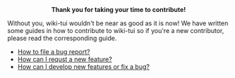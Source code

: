 <center>
<b>
Thank you for taking your time to contribute!
</b>
</center>

Without you, wiki-tui wouldn't be near as good as it is now! We have written some guides in how to contribute
to wiki-tui so if you're a new contributor, please read the corresponding guide. 

- [How to file a bug report?](./bug-report.md)
- [How can I requst a new feature?](./feature-request.md)
- [How can I develop new features or fix a bug?](./develop-code.md)

